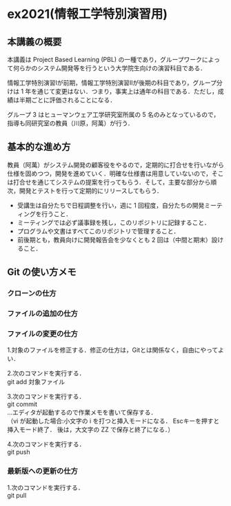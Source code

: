 # ex2021(情報工学特別演習用)

## 本講義の概要

本講義は Project Based Learning (PBL) の一種であり，グループワークによって何らかのシステム開発等を行うという大学院生向けの演習科目である．

情報工学特別演習Iが前期，情報工学特別演習IIが後期の科目であり，グループ分けは 1 年を通じて変更はない．つまり，事実上は通年の科目である．ただし，成績は半期ごとに評価されることになる．

グループ 3 はヒューマンウェア工学研究室所属の 5 名のみとなっているので，指導も同研究室の教員（川原，阿萬）が行う．

## 基本的な進め方

教員（阿萬）がシステム開発の顧客役をやるので，定期的に打合せを行いながら仕様を固めつつ，開発を進めていく．明確な仕様書は用意していないので，そこは打合せを通じてシステムの提案を行ってもらう．そして，主要な部分から順次，開発とテストを行って定期的にリリースしてもらう．

- 受講生は自分たちで日程調整を行い，週に 1 回程度，自分たちの開発ミーティングを行うこと．
- ミーティングでは必ず議事録を残し，このリポジトリに記録すること．
- プログラムや文書はすべてこのリポジトリで管理すること．
- 前後期とも，教員向けに開発報告会を少なくとも 2 回は（中間と期末）設けること．

## Git の使い方メモ

### クローンの仕方

### ファイルの追加の仕方

### ファイルの変更の仕方
1.対象のファイルを修正する．修正の仕方は，Gitとは関係なく，自由にやってよい．

2.次のコマンドを実行する．
<br>git add 対象ファイル

3.次のコマンドを実行する．
<br>git commit
<br>...エディタが起動するので作業メモを書いて保存する．
<br>（vi が起動した場合:小文字の i を打つと挿入モードになる．
Escキーを押すと挿入モード終了．
後は，大文字の ZZ で保存と終了になる．）

4.次のコマンドを実行する．
<br>git push

### 最新版への更新の仕方
1.次のコマンドを実行する．
<br>git pull
